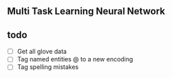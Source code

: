 ## Multi Task Learning Neural Network

## todo
- [ ] Get all glove data
- [ ] Tag named entities @ to a new encoding
- [ ] Tag spelling mistakes